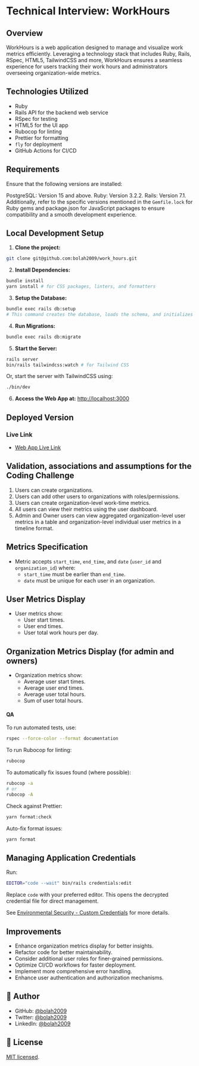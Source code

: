 # Technical Interview: WorkHours

## Overview

WorkHours is a web application designed to manage and visualize work metrics efficiently. Leveraging a technology stack that includes Ruby, Rails, RSpec, HTML5, TailwindCSS and more, WorkHours ensures a seamless experience for users tracking their work hours and administrators overseeing organization-wide metrics.

## Technologies Utilized

- Ruby
- Rails API for the backend web service
- RSpec for testing
- HTML5 for the UI app
- Rubocop for linting
- Prettier for formatting
- `fly` for deployment
- GitHub Actions for CI/CD

## Requirements

Ensure that the following versions are installed:

PostgreSQL: Version 15 and above.
Ruby: Version 3.2.2.
Rails: Version 7.1.
Additionally, refer to the specific versions mentioned in the `Gemfile.lock` for Ruby gems and package.json for JavaScript packages to ensure compatibility and a smooth development experience.

## Local Development Setup

1. **Clone the project:**

```bash
git clone git@github.com:bolah2009/work_hours.git
```

2. **Install Dependencies:**

```bash
bundle install
yarn install # for CSS packages, linters, and formatters
```

3. **Setup the Database:**

```bash
bundle exec rails db:setup
# This command creates the database, loads the schema, and initializes it with seed data.
```

4. **Run Migrations:**

```bash
bundle exec rails db:migrate
```

5. **Start the Server:**

```bash
rails server
bin/rails tailwindcss:watch # for Tailwind CSS
```

Or, start the server with TailwindCSS using:

```bash
./bin/dev
```

6. **Access the Web App at:** [http://localhost:3000](http://localhost:3000)

## Deployed Version

### Live Link

- [Web App Live Link](https://work-hours-factorial.fly.dev/)

## Validation, associations and assumptions for the Coding Challenge

1. Users can create organizations.
2. Users can add other users to organizations with roles/permissions.
3. Users can create organization-level work-time metrics.
4. All users can view their metrics using the user dashboard.
5. Admin and Owner users can view aggregated organization-level user metrics in a table and organization-level individual user metrics in a timeline format.

## Metrics Specification

- Metric accepts `start_time`, `end_time`, and `date` (`user_id` and `organization_id`) where:
  - `start_time` must be earlier than `end_time`.
  - `date` must be unique for each user in an organization.

## User Metrics Display

- User metrics show:
  - User start times.
  - User end times.
  - User total work hours per day.

## Organization Metrics Display (for admin and owners)

- Organization metrics show:
  - Average user start times.
  - Average user end times.
  - Average user total hours.
  - Sum of user total hours.

#### QA

To run automated tests, use:

```bash
rspec --force-color --format documentation
```

To run Rubocop for linting:

```bash
rubocop
```

To automatically fix issues found (where possible):

```bash
rubocop -a
# or
rubocop -A
```

Check against Prettier:

```bash
yarn format:check
```

Auto-fix format issues:

```bash
yarn format
```

## Managing Application Credentials

Run:

```bash
EDITOR="code --wait" bin/rails credentials:edit
```

Replace `code` with your preferred editor. This opens the decrypted credential file for direct management.

See [Environmental Security - Custom Credentials](https://edgeguides.rubyonrails.org/security.html#custom-credentials) for more details.

## Improvements

- Enhance organization metrics display for better insights.
- Refactor code for better maintainability.
- Consider additional user roles for finer-grained permissions.
- Optimize CI/CD workflows for faster deployment.
- Implement more comprehensive error handling.
- Enhance user authentication and authorization mechanisms.

## 👤 Author

- GitHub: [@bolah2009](https://github.com/bolah2009)
- Twitter: [@bolah2009](https://twitter.com/bolah2009)
- LinkedIn: [@bolah2009](https://www.linkedin.com/in/bolah2009/)

## 📝 License

[MIT licensed](./LICENSE).
